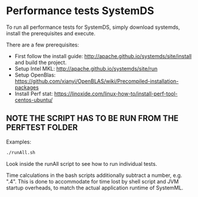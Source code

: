 <!--
{% comment %}
Licensed to the Apache Software Foundation (ASF) under one or more
contributor license agreements.  See the NOTICE file distributed with
this work for additional information regarding copyright ownership.
The ASF licenses this file to you under the Apache License, Version 2.0
(the "License"); you may not use this file except in compliance with
the License.  You may obtain a copy of the License at

http://www.apache.org/licenses/LICENSE-2.0

Unless required by applicable law or agreed to in writing, software
distributed under the License is distributed on an "AS IS" BASIS,
WITHOUT WARRANTIES OR CONDITIONS OF ANY KIND, either express or implied.
See the License for the specific language governing permissions and
limitations under the License.
{% end comment %}
-->

# Performance tests SystemDS

To run all performance tests for SystemDS, simply download systemds, install the prerequisites and execute.

There are a few prerequisites:

- First follow the install guide: <http://apache.github.io/systemds/site/install> and build the project.
- Setup Intel MKL: <http://apache.github.io/systemds/site/run>
- Setup OpenBlas: <https://github.com/xianyi/OpenBLAS/wiki/Precompiled-installation-packages>
- Install Perf stat: <https://linoxide.com/linux-how-to/install-perf-tool-centos-ubuntu/>

## NOTE THE SCRIPT HAS TO BE RUN FROM THE PERFTEST FOLDER

Examples:

```bash
./runAll.sh
```

Look inside the runAll script to see how to run individual tests.

Time calculations in the bash scripts additionally subtract a number, e.g. ".4".
This is done to accommodate for time lost by shell script and JVM startup overheads, to match the actual application runtime of SystemML.
